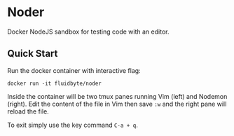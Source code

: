 # Noder

Docker NodeJS sandbox for testing code with an editor.

## Quick Start

Run the docker container with interactive flag:

```
docker run -it fluidbyte/noder
```

Inside the container will be two tmux panes running Vim (left) and Nodemon (right). Edit the content of the file in Vim then save `:w` and the right pane will reload the file.

To exit simply use the key command `C-a + q`.